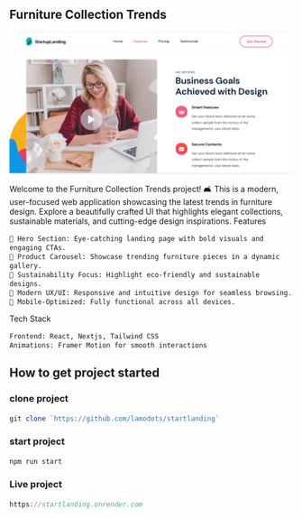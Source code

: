 ## Furniture Collection Trends

<img src="./startlanding.PNG" alt="image" >

Welcome to the Furniture Collection Trends project! 🛋️
This is a modern, user-focused web application showcasing the latest trends in furniture design. Explore a beautifully crafted UI that highlights elegant collections, sustainable materials, and cutting-edge design inspirations.
Features

    🌟 Hero Section: Eye-catching landing page with bold visuals and engaging CTAs.
    🛒 Product Carousel: Showcase trending furniture pieces in a dynamic gallery.
    🌿 Sustainability Focus: Highlight eco-friendly and sustainable designs.
    🎨 Modern UX/UI: Responsive and intuitive design for seamless browsing.
    📱 Mobile-Optimized: Fully functional across all devices.

Tech Stack

    Frontend: React, Nextjs, Tailwind CSS
    Animations: Framer Motion for smooth interactions

## How to get project started

### clone project

```js
git clone `https://github.com/lamodots/startlanding`

```

### start project

```js
npm run start

```

### Live project

```js
https://startlanding.onrender.com

```

